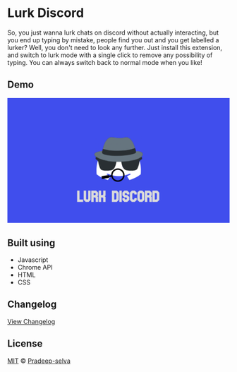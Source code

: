 # Lurk Discord

So, you just wanna lurk chats on discord without actually interacting, but you end up typing by mistake, people find you out and you get labelled a lurker? Well, you don't need to look any further. Just install this extension, and switch to lurk mode with a single click to remove any possibility of typing. You can always switch back to normal mode when you like!

## Demo

[![youtube demo](./assets/thumbnail.png)](https://youtu.be/o1hfH41Ug1U)

## Built using

- Javascript
- Chrome API
- HTML
- CSS

## Changelog

[View Changelog](CHANGELOG.md)

## License

[MIT](LICENSE) © [Pradeep-selva](https://github.com/Pradeep-selva)
